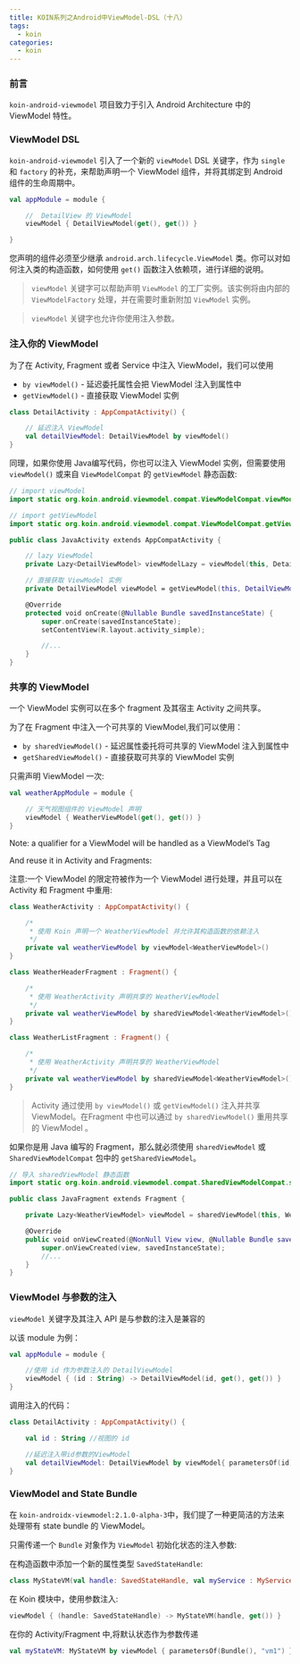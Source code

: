 ```yaml
---
title: KOIN系列之Android中ViewModel-DSL（十八）
tags:
  - koin
categories:
  - koin
---
```


### 前言

`koin-android-viewmodel` 项目致力于引入 Android Architecture 中的 ViewModel 特性。

### ViewModel DSL

`koin-android-viewmodel` 引入了一个新的 `viewModel` DSL 关键字，作为 `single` 和 `factory` 的补充，来帮助声明一个 ViewModel 组件，并将其绑定到 Android 组件的生命周期中。

```kotlin
val appModule = module {

    //  DetailView 的 ViewModel
    viewModel { DetailViewModel(get(), get()) }

}
```

您声明的组件必须至少继承 `android.arch.lifecycle.ViewModel` 类。你可以对如何注入类的构造函数，如何使用 `get()` 函数注入依赖项，进行详细的说明。

> `viewModel` 关键字可以帮助声明 `ViewModel` 的工厂实例。该实例将由内部的 `ViewModelFactory` 处理，并在需要时重新附加 `ViewModel` 实例。

> `viewModel` 关键字也允许你使用注入参数。

### 注入你的 ViewModel

为了在 Activity, Fragment 或者 Service 中注入 ViewModel，我们可以使用

- `by viewModel()` - 延迟委托属性会把 ViewModel 注入到属性中
- `getViewModel()` - 直接获取 ViewModel 实例

```kotlin
class DetailActivity : AppCompatActivity() {

    // 延迟注入 ViewModel
    val detailViewModel: DetailViewModel by viewModel()
}
```

同理，如果你使用 Java编写代码，你也可以注入 ViewModel 实例，但需要使用 `viewModel()` 或来自 `ViewModelCompat` 的 `getViewModel` 静态函数:

```kotlin
// import viewModel
import static org.koin.android.viewmodel.compat.ViewModelCompat.viewModel;

// import getViewModel
import static org.koin.android.viewmodel.compat.ViewModelCompat.getViewModel;

public class JavaActivity extends AppCompatActivity {

    // lazy ViewModel
    private Lazy<DetailViewModel> viewModelLazy = viewModel(this, DetailViewModel.class);

    // 直接获取 ViewModel 实例
    private DetailViewModel viewModel = getViewModel(this, DetailViewModel.class);

    @Override
    protected void onCreate(@Nullable Bundle savedInstanceState) {
        super.onCreate(savedInstanceState);
        setContentView(R.layout.activity_simple);

        //...
    }
}
```

### 共享的 ViewModel

一个 ViewModel 实例可以在多个 fragment 及其宿主 Activity 之间共享。

为了在 Fragment 中注入一个可共享的 ViewModel,我们可以使用：

- `by sharedViewModel()` - 延迟属性委托将可共享的 ViewModel 注入到属性中
- `getSharedViewModel()` - 直接获取可共享的 ViewModel 实例

只需声明 ViewModel 一次:

```kotlin
val weatherAppModule = module {

    // 天气视图组件的 ViewModel 声明
    viewModel { WeatherViewModel(get(), get()) }
}
```

Note: a qualifier for a ViewModel will be handled as a ViewModel’s Tag

And reuse it in Activity and Fragments:

注意:一个 ViewModel 的限定符被作为一个 ViewModel 进行处理，并且可以在 Activity 和 Fragment 中重用:

```kotlin
class WeatherActivity : AppCompatActivity() {

    /*
     * 使用 Koin 声明一个 WeatherViewModel 并允许其构造函数的依赖注入
     */
    private val weatherViewModel by viewModel<WeatherViewModel>()
}
```

```kotlin
class WeatherHeaderFragment : Fragment() {

    /*
     * 使用 WeatherActivity 声明共享的 WeatherViewModel
     */
    private val weatherViewModel by sharedViewModel<WeatherViewModel>()
}

class WeatherListFragment : Fragment() {

    /*
     * 使用 WeatherActivity 声明共享的 WeatherViewModel
     */
    private val weatherViewModel by sharedViewModel<WeatherViewModel>()
}
```

> Activity 通过使用 `by viewModel()` 或 `getViewModel()` 注入并共享 ViewModel。在Fragment 中也可以通过 `by sharedViewModel()` 重用共享的 ViewModel 。

如果你是用 Java 编写的 Fragment，那么就必须使用 `sharedViewModel` 或`SharedViewModelCompat` 包中的 `getSharedViewModel`。

```kotlin
// 导入 sharedViewModel 静态函数
import static org.koin.android.viewmodel.compat.SharedViewModelCompat.sharedViewModel;

public class JavaFragment extends Fragment {

    private Lazy<WeatherViewModel> viewModel = sharedViewModel(this, WeatherViewModel.class);

    @Override
    public void onViewCreated(@NonNull View view, @Nullable Bundle savedInstanceState) {
        super.onViewCreated(view, savedInstanceState);
        //...
    }
}
```

### ViewModel 与参数的注入

`viewModel` 关键字及其注入 API 是与参数的注入是兼容的

以该 module 为例：

```kotlin
val appModule = module {

    //使用 id 作为参数注入的 DetailViewModel
    viewModel { (id : String) -> DetailViewModel(id, get(), get()) }
}
```

调用注入的代码：

```kotlin
class DetailActivity : AppCompatActivity() {

    val id : String //视图的 id

    //延迟注入带id参数的ViewModel
    val detailViewModel: DetailViewModel by viewModel{ parametersOf(id)}
}
```

### ViewModel and State Bundle

在 `koin-androidx-viewmodel:2.1.0-alpha-3`中，我们提了一种更简洁的方法来处理带有 state bundle 的 ViewModel。

只需传递一个 `Bundle` 对象作为 `ViewModel` 初始化状态的注入参数:

在构造函数中添加一个新的属性类型 `SavedStateHandle`:

```kotlin
class MyStateVM(val handle: SavedStateHandle, val myService : MyService) : ViewModel()
```

在 Koin 模块中，使用参数注入:

```kotlin
viewModel { (handle: SavedStateHandle) -> MyStateVM(handle, get()) }
```

在你的 Activity/Fragment 中,将默认状态作为参数传递

```kotlin
val myStateVM: MyStateVM by viewModel { parametersOf(Bundle(), "vm1") }
```
